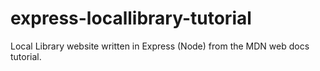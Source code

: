 # express-locallibrary-tutorial
Local Library website written in Express (Node) from the MDN web docs tutorial.
